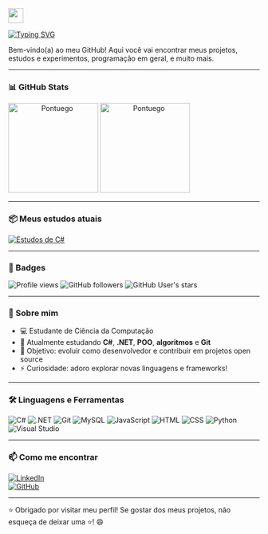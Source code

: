<img align="center" src="https://raw.githubusercontent.com/kaueMarques/kaueMarques/master/hi.gif" height="30px">

[![Typing SVG](https://readme-typing-svg.demolab.com/?font=Fira+Code&pause=1000&color=8200DB&width=435&lines=Olá!+Muito+prazer+😁;Me+chamo+João+Augusto+👌)](https://git.io/typing-svg)

Bem-vindo(a) ao meu GitHub! Aqui você vai encontrar meus projetos, estudos e experimentos, programação em geral, e muito mais.

---

### 📊 GitHub Stats

<div style="display: inline-block;" align="center">
  <img height="180em" src="https://github-readme-stats.vercel.app/api?username=Pontuego&show_icons=true&theme=midnight-purple" alt="Pontuego" />
  <img height="180em" src="https://github-readme-stats.vercel.app/api/top-langs?username=Pontuego&show_icons=true&locale=en&layout=compact&theme=midnight-purple" alt="Pontuego" />
</div>

---

### 📦 Meus estudos atuais

[![Estudos de C#](https://github-readme-stats.vercel.app/api/pin/?username=Pontuego&repo=Estudos-de-C-Sharp&theme=midnight-purple)](https://github.com/Pontuego/Estudos-de-C-Sharp)

---

### 📛 Badges

![Profile views](https://komarev.com/ghpvc/?username=Pontuego&color=blueviolet)
![GitHub followers](https://img.shields.io/github/followers/Pontuego?style=social)
![GitHub User's stars](https://img.shields.io/github/stars/Pontuego?affiliations=OWNER%2CCOLLABORATOR%2CORGANIZATION_MEMBER&style=social)

---

### 💬 Sobre mim

- 💻 Estudante de Ciência da Computação  
- 🌱 Atualmente estudando **C#**, **.NET**, **POO**, **algoritmos** e **Git**  
- 🎯 Objetivo: evoluir como desenvolvedor e contribuir em projetos open source  
- ⚡ Curiosidade: adoro explorar novas linguagens e frameworks!

---

### 🛠️ Linguagens e Ferramentas

![C#](https://img.shields.io/badge/C%23-%23239120.svg?style=for-the-badge&logo=csharp&logoColor=white)
![.NET](https://img.shields.io/badge/.NET-%23239120.svg?style=for-the-badge&logo=.net&logoColor=white)
![Git](https://img.shields.io/badge/Git-F1502F?style=for-the-badge&logo=git&logoColor=white)
![MySQL](https://img.shields.io/badge/MySQL-4479A1?style=for-the-badge&logo=mysql&logoColor=white)
![JavaScript](https://img.shields.io/badge/JavaScript-F7DF1E?style=for-the-badge&logo=javascript&logoColor=black)
![HTML](https://img.shields.io/badge/HTML-E34F26?style=for-the-badge&logo=html5&logoColor=white)
![CSS](https://img.shields.io/badge/CSS-1572B6?style=for-the-badge&logo=css3&logoColor=white)
![Python](https://img.shields.io/badge/Python-3776AB?style=for-the-badge&logo=python&logoColor=white)
![Visual Studio](https://img.shields.io/badge/Visual%20Studio-5C2D91?style=for-the-badge&logo=visualstudio&logoColor=white)

---

### 📫 Como me encontrar

[![LinkedIn](https://img.shields.io/badge/LinkedIn-blue?logo=linkedin&logoColor=white)](https://www.linkedin.com/in/jo%C3%A3o-augusto-cardoso-dos-reis-da-silva-493552357/)  
[![GitHub](https://img.shields.io/badge/GitHub-100000?logo=github&logoColor=white)](https://github.com/Pontuego)

---

⭐ Obrigado por visitar meu perfil! Se gostar dos meus projetos, não esqueça de deixar uma ⭐! 😄
